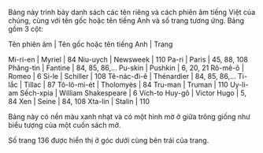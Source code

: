 Bảng này trình bày danh sách các tên riêng và cách phiên âm tiếng Việt của chúng, cùng với tên gốc hoặc tên tiếng Anh và số trang tương ứng. Bảng gồm 3 cột:

Tên phiên âm | Tên gốc hoặc tên tiếng Anh | Trang

Mi-ri-en | Myriel | 84
Niu-uych | Newsweek | 110
Pa-ri | Paris | 45, 88, 108
Phăng-tin | Fantine | 84, 85, 86,...
Pu-skin | Pushkin | 6, 20, 21
Rô-mê-ô | Romeo | 6
Si-le | Schiller | 108
Tê-nác-đi-ê | Thénardier | 84, 85, 86,...
Ti-lắc | Tillac | 87
Tô-lô-mi-ét | Tholomyès | 84
Tru-man | Truman | 110
Uy-li-am Sếch-xpia | William Shakespeare | 6
Vích-to Huy-gô | Victor Hugo | 5, 84
Xen | Seine | 84, 108
Xta-lin | Stalin | 110

Bảng này có nền màu xanh nhạt và có một hình mờ ở giữa trông giống như biểu tượng của một cuốn sách mở.

Số trang 136 được hiển thị ở góc dưới cùng bên trái của trang.